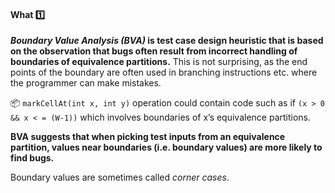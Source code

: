 <link rel="stylesheet" href="{{baseUrl}}/css/textbook.css">

<div class="website-content">

<div id="title">

#### What :one:

</div>

<div id="body">

**_Boundary Value Analysis (BVA)_ is test case design heuristic that is based on the observation that bugs often result from incorrect handling of boundaries of equivalence partitions.** This is not surprising, as the end points of the boundary are often used in branching instructions etc. where the programmer can make mistakes.

<tip-box> 

:package: `markCellAt(int x, int y)` operation could contain code such as if `(x > 0 && x < = (W-1))` which involves boundaries of x’s equivalence partitions.

</tip-box>
 

**BVA suggests that when picking test inputs from an equivalence partition, values near boundaries (i.e. boundary values) are more likely to find bugs.**

Boundary values are sometimes called _corner cases_.

</div>

<div id="extras">
  <include src="exercises.md" />
</div>

</div>
